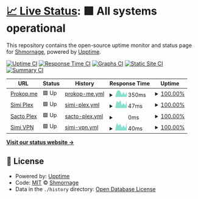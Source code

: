 # [📈 Live Status](https://status.prokop.me): <!--live status--> **🟩 All systems operational**

This repository contains the open-source uptime monitor and status page for [Shmornage](https://status.prokop.me), powered by [Upptime](https://github.com/upptime/upptime).

[![Uptime CI](https://github.com/Shmorange/upptime/actions/workflows/uptime.yml/badge.svg)](https://github.com/Shmorange/upptime/actions/workflows/uptime.yml)
[![Response Time CI](https://github.com/Shmorange/upptime/actions/workflows/response-time.yml/badge.svg)](https://github.com/Shmorange/upptime/actions/workflows/response-time.yml)
[![Graphs CI](https://github.com/Shmorange/upptime/actions/workflows/graphs.yml/badge.svg)](https://github.com/Shmorange/upptime/actions/workflows/graphs.yml)
[![Static Site CI](https://github.com/Shmorange/upptime/actions/workflows/site.yml/badge.svg)](https://github.com/Shmorange/upptime/actions/workflows/site.yml)
[![Summary CI](https://github.com/Shmorange/upptime/actions/workflows/summary.yml/badge.svg)](https://github.com/Shmorange/upptime/actions/workflows/summary.yml)

<!--start: status pages-->
<!-- This summary is generated by Upptime (https://github.com/upptime/upptime) -->
<!-- Do not edit this manually, your changes will be overwritten -->
<!-- prettier-ignore -->
| URL | Status | History | Response Time | Uptime |
| --- | ------ | ------- | ------------- | ------ |
| <img alt="" src="https://favicons.githubusercontent.com/prokop.me" height="13"> [Prokop.me](https://prokop.me/) | 🟩 Up | [prokop-me.yml](https://github.com/Shmorange/upptime/commits/HEAD/history/prokop-me.yml) | <details><summary><img alt="Response time graph" src="./graphs/prokop-me/response-time-week.png" height="20"> 350ms</summary><br><a href="https://status.prokop.me/history/prokop-me"><img alt="Response time 356" src="https://img.shields.io/endpoint?url=https%3A%2F%2Fraw.githubusercontent.com%2FShmorange%2Fupptime%2FHEAD%2Fapi%2Fprokop-me%2Fresponse-time.json"></a><br><a href="https://status.prokop.me/history/prokop-me"><img alt="24-hour response time 370" src="https://img.shields.io/endpoint?url=https%3A%2F%2Fraw.githubusercontent.com%2FShmorange%2Fupptime%2FHEAD%2Fapi%2Fprokop-me%2Fresponse-time-day.json"></a><br><a href="https://status.prokop.me/history/prokop-me"><img alt="7-day response time 350" src="https://img.shields.io/endpoint?url=https%3A%2F%2Fraw.githubusercontent.com%2FShmorange%2Fupptime%2FHEAD%2Fapi%2Fprokop-me%2Fresponse-time-week.json"></a><br><a href="https://status.prokop.me/history/prokop-me"><img alt="30-day response time 353" src="https://img.shields.io/endpoint?url=https%3A%2F%2Fraw.githubusercontent.com%2FShmorange%2Fupptime%2FHEAD%2Fapi%2Fprokop-me%2Fresponse-time-month.json"></a><br><a href="https://status.prokop.me/history/prokop-me"><img alt="1-year response time 356" src="https://img.shields.io/endpoint?url=https%3A%2F%2Fraw.githubusercontent.com%2FShmorange%2Fupptime%2FHEAD%2Fapi%2Fprokop-me%2Fresponse-time-year.json"></a></details> | <details><summary><a href="https://status.prokop.me/history/prokop-me">100.00%</a></summary><a href="https://status.prokop.me/history/prokop-me"><img alt="All-time uptime 100.00%" src="https://img.shields.io/endpoint?url=https%3A%2F%2Fraw.githubusercontent.com%2FShmorange%2Fupptime%2FHEAD%2Fapi%2Fprokop-me%2Fuptime.json"></a><br><a href="https://status.prokop.me/history/prokop-me"><img alt="24-hour uptime 100.00%" src="https://img.shields.io/endpoint?url=https%3A%2F%2Fraw.githubusercontent.com%2FShmorange%2Fupptime%2FHEAD%2Fapi%2Fprokop-me%2Fuptime-day.json"></a><br><a href="https://status.prokop.me/history/prokop-me"><img alt="7-day uptime 100.00%" src="https://img.shields.io/endpoint?url=https%3A%2F%2Fraw.githubusercontent.com%2FShmorange%2Fupptime%2FHEAD%2Fapi%2Fprokop-me%2Fuptime-week.json"></a><br><a href="https://status.prokop.me/history/prokop-me"><img alt="30-day uptime 100.00%" src="https://img.shields.io/endpoint?url=https%3A%2F%2Fraw.githubusercontent.com%2FShmorange%2Fupptime%2FHEAD%2Fapi%2Fprokop-me%2Fuptime-month.json"></a><br><a href="https://status.prokop.me/history/prokop-me"><img alt="1-year uptime 100.00%" src="https://img.shields.io/endpoint?url=https%3A%2F%2Fraw.githubusercontent.com%2FShmorange%2Fupptime%2FHEAD%2Fapi%2Fprokop-me%2Fuptime-year.json"></a></details>
| <img alt="" src="https://favicons.githubusercontent.com/null" height="13"> [Simi Plex](simi.prokop.me) | 🟩 Up | [simi-plex.yml](https://github.com/Shmorange/upptime/commits/HEAD/history/simi-plex.yml) | <details><summary><img alt="Response time graph" src="./graphs/simi-plex/response-time-week.png" height="20"> 47ms</summary><br><a href="https://status.prokop.me/history/simi-plex"><img alt="Response time 50" src="https://img.shields.io/endpoint?url=https%3A%2F%2Fraw.githubusercontent.com%2FShmorange%2Fupptime%2FHEAD%2Fapi%2Fsimi-plex%2Fresponse-time.json"></a><br><a href="https://status.prokop.me/history/simi-plex"><img alt="24-hour response time 64" src="https://img.shields.io/endpoint?url=https%3A%2F%2Fraw.githubusercontent.com%2FShmorange%2Fupptime%2FHEAD%2Fapi%2Fsimi-plex%2Fresponse-time-day.json"></a><br><a href="https://status.prokop.me/history/simi-plex"><img alt="7-day response time 47" src="https://img.shields.io/endpoint?url=https%3A%2F%2Fraw.githubusercontent.com%2FShmorange%2Fupptime%2FHEAD%2Fapi%2Fsimi-plex%2Fresponse-time-week.json"></a><br><a href="https://status.prokop.me/history/simi-plex"><img alt="30-day response time 48" src="https://img.shields.io/endpoint?url=https%3A%2F%2Fraw.githubusercontent.com%2FShmorange%2Fupptime%2FHEAD%2Fapi%2Fsimi-plex%2Fresponse-time-month.json"></a><br><a href="https://status.prokop.me/history/simi-plex"><img alt="1-year response time 50" src="https://img.shields.io/endpoint?url=https%3A%2F%2Fraw.githubusercontent.com%2FShmorange%2Fupptime%2FHEAD%2Fapi%2Fsimi-plex%2Fresponse-time-year.json"></a></details> | <details><summary><a href="https://status.prokop.me/history/simi-plex">100.00%</a></summary><a href="https://status.prokop.me/history/simi-plex"><img alt="All-time uptime 100.00%" src="https://img.shields.io/endpoint?url=https%3A%2F%2Fraw.githubusercontent.com%2FShmorange%2Fupptime%2FHEAD%2Fapi%2Fsimi-plex%2Fuptime.json"></a><br><a href="https://status.prokop.me/history/simi-plex"><img alt="24-hour uptime 100.00%" src="https://img.shields.io/endpoint?url=https%3A%2F%2Fraw.githubusercontent.com%2FShmorange%2Fupptime%2FHEAD%2Fapi%2Fsimi-plex%2Fuptime-day.json"></a><br><a href="https://status.prokop.me/history/simi-plex"><img alt="7-day uptime 100.00%" src="https://img.shields.io/endpoint?url=https%3A%2F%2Fraw.githubusercontent.com%2FShmorange%2Fupptime%2FHEAD%2Fapi%2Fsimi-plex%2Fuptime-week.json"></a><br><a href="https://status.prokop.me/history/simi-plex"><img alt="30-day uptime 100.00%" src="https://img.shields.io/endpoint?url=https%3A%2F%2Fraw.githubusercontent.com%2FShmorange%2Fupptime%2FHEAD%2Fapi%2Fsimi-plex%2Fuptime-month.json"></a><br><a href="https://status.prokop.me/history/simi-plex"><img alt="1-year uptime 100.00%" src="https://img.shields.io/endpoint?url=https%3A%2F%2Fraw.githubusercontent.com%2FShmorange%2Fupptime%2FHEAD%2Fapi%2Fsimi-plex%2Fuptime-year.json"></a></details>
| <img alt="" src="https://favicons.githubusercontent.com/null" height="13"> [Sacto Plex](magoo.prokop.me) | 🟩 Up | [sacto-plex.yml](https://github.com/Shmorange/upptime/commits/HEAD/history/sacto-plex.yml) | <details><summary><img alt="Response time graph" src="./graphs/sacto-plex/response-time-week.png" height="20"> 0ms</summary><br><a href="https://status.prokop.me/history/sacto-plex"><img alt="Response time 54" src="https://img.shields.io/endpoint?url=https%3A%2F%2Fraw.githubusercontent.com%2FShmorange%2Fupptime%2FHEAD%2Fapi%2Fsacto-plex%2Fresponse-time.json"></a><br><a href="https://status.prokop.me/history/sacto-plex"><img alt="24-hour response time 0" src="https://img.shields.io/endpoint?url=https%3A%2F%2Fraw.githubusercontent.com%2FShmorange%2Fupptime%2FHEAD%2Fapi%2Fsacto-plex%2Fresponse-time-day.json"></a><br><a href="https://status.prokop.me/history/sacto-plex"><img alt="7-day response time 0" src="https://img.shields.io/endpoint?url=https%3A%2F%2Fraw.githubusercontent.com%2FShmorange%2Fupptime%2FHEAD%2Fapi%2Fsacto-plex%2Fresponse-time-week.json"></a><br><a href="https://status.prokop.me/history/sacto-plex"><img alt="30-day response time 0" src="https://img.shields.io/endpoint?url=https%3A%2F%2Fraw.githubusercontent.com%2FShmorange%2Fupptime%2FHEAD%2Fapi%2Fsacto-plex%2Fresponse-time-month.json"></a><br><a href="https://status.prokop.me/history/sacto-plex"><img alt="1-year response time 54" src="https://img.shields.io/endpoint?url=https%3A%2F%2Fraw.githubusercontent.com%2FShmorange%2Fupptime%2FHEAD%2Fapi%2Fsacto-plex%2Fresponse-time-year.json"></a></details> | <details><summary><a href="https://status.prokop.me/history/sacto-plex">100.00%</a></summary><a href="https://status.prokop.me/history/sacto-plex"><img alt="All-time uptime 100.00%" src="https://img.shields.io/endpoint?url=https%3A%2F%2Fraw.githubusercontent.com%2FShmorange%2Fupptime%2FHEAD%2Fapi%2Fsacto-plex%2Fuptime.json"></a><br><a href="https://status.prokop.me/history/sacto-plex"><img alt="24-hour uptime 100.00%" src="https://img.shields.io/endpoint?url=https%3A%2F%2Fraw.githubusercontent.com%2FShmorange%2Fupptime%2FHEAD%2Fapi%2Fsacto-plex%2Fuptime-day.json"></a><br><a href="https://status.prokop.me/history/sacto-plex"><img alt="7-day uptime 100.00%" src="https://img.shields.io/endpoint?url=https%3A%2F%2Fraw.githubusercontent.com%2FShmorange%2Fupptime%2FHEAD%2Fapi%2Fsacto-plex%2Fuptime-week.json"></a><br><a href="https://status.prokop.me/history/sacto-plex"><img alt="30-day uptime 100.00%" src="https://img.shields.io/endpoint?url=https%3A%2F%2Fraw.githubusercontent.com%2FShmorange%2Fupptime%2FHEAD%2Fapi%2Fsacto-plex%2Fuptime-month.json"></a><br><a href="https://status.prokop.me/history/sacto-plex"><img alt="1-year uptime 100.00%" src="https://img.shields.io/endpoint?url=https%3A%2F%2Fraw.githubusercontent.com%2FShmorange%2Fupptime%2FHEAD%2Fapi%2Fsacto-plex%2Fuptime-year.json"></a></details>
| <img alt="" src="https://favicons.githubusercontent.com/null" height="13"> [Simi VPN](simi.prokop.me) | 🟩 Up | [simi-vpn.yml](https://github.com/Shmorange/upptime/commits/HEAD/history/simi-vpn.yml) | <details><summary><img alt="Response time graph" src="./graphs/simi-vpn/response-time-week.png" height="20"> 40ms</summary><br><a href="https://status.prokop.me/history/simi-vpn"><img alt="Response time 41" src="https://img.shields.io/endpoint?url=https%3A%2F%2Fraw.githubusercontent.com%2FShmorange%2Fupptime%2FHEAD%2Fapi%2Fsimi-vpn%2Fresponse-time.json"></a><br><a href="https://status.prokop.me/history/simi-vpn"><img alt="24-hour response time 60" src="https://img.shields.io/endpoint?url=https%3A%2F%2Fraw.githubusercontent.com%2FShmorange%2Fupptime%2FHEAD%2Fapi%2Fsimi-vpn%2Fresponse-time-day.json"></a><br><a href="https://status.prokop.me/history/simi-vpn"><img alt="7-day response time 40" src="https://img.shields.io/endpoint?url=https%3A%2F%2Fraw.githubusercontent.com%2FShmorange%2Fupptime%2FHEAD%2Fapi%2Fsimi-vpn%2Fresponse-time-week.json"></a><br><a href="https://status.prokop.me/history/simi-vpn"><img alt="30-day response time 40" src="https://img.shields.io/endpoint?url=https%3A%2F%2Fraw.githubusercontent.com%2FShmorange%2Fupptime%2FHEAD%2Fapi%2Fsimi-vpn%2Fresponse-time-month.json"></a><br><a href="https://status.prokop.me/history/simi-vpn"><img alt="1-year response time 41" src="https://img.shields.io/endpoint?url=https%3A%2F%2Fraw.githubusercontent.com%2FShmorange%2Fupptime%2FHEAD%2Fapi%2Fsimi-vpn%2Fresponse-time-year.json"></a></details> | <details><summary><a href="https://status.prokop.me/history/simi-vpn">100.00%</a></summary><a href="https://status.prokop.me/history/simi-vpn"><img alt="All-time uptime 100.00%" src="https://img.shields.io/endpoint?url=https%3A%2F%2Fraw.githubusercontent.com%2FShmorange%2Fupptime%2FHEAD%2Fapi%2Fsimi-vpn%2Fuptime.json"></a><br><a href="https://status.prokop.me/history/simi-vpn"><img alt="24-hour uptime 100.00%" src="https://img.shields.io/endpoint?url=https%3A%2F%2Fraw.githubusercontent.com%2FShmorange%2Fupptime%2FHEAD%2Fapi%2Fsimi-vpn%2Fuptime-day.json"></a><br><a href="https://status.prokop.me/history/simi-vpn"><img alt="7-day uptime 100.00%" src="https://img.shields.io/endpoint?url=https%3A%2F%2Fraw.githubusercontent.com%2FShmorange%2Fupptime%2FHEAD%2Fapi%2Fsimi-vpn%2Fuptime-week.json"></a><br><a href="https://status.prokop.me/history/simi-vpn"><img alt="30-day uptime 100.00%" src="https://img.shields.io/endpoint?url=https%3A%2F%2Fraw.githubusercontent.com%2FShmorange%2Fupptime%2FHEAD%2Fapi%2Fsimi-vpn%2Fuptime-month.json"></a><br><a href="https://status.prokop.me/history/simi-vpn"><img alt="1-year uptime 100.00%" src="https://img.shields.io/endpoint?url=https%3A%2F%2Fraw.githubusercontent.com%2FShmorange%2Fupptime%2FHEAD%2Fapi%2Fsimi-vpn%2Fuptime-year.json"></a></details>

<!--end: status pages-->

[**Visit our status website →**](https://status.prokop.me)

## 📄 License

- Powered by: [Upptime](https://github.com/upptime/upptime)
- Code: [MIT](./LICENSE) © [Shmornage](https://status.prokop.me)
- Data in the `./history` directory: [Open Database License](https://opendatacommons.org/licenses/odbl/1-0/)

